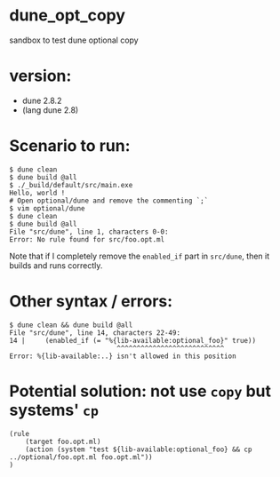 # dune_opt_copy
sandbox to test dune optional copy 

# version:
- dune 2.8.2
- (lang dune 2.8)

# Scenario to run:
```
$ dune clean
$ dune build @all
$ ./_build/default/src/main.exe
Hello, world !
# Open optional/dune and remove the commenting `;`
$ vim optional/dune
$ dune clean
$ dune build @all
File "src/dune", line 1, characters 0-0:
Error: No rule found for src/foo.opt.ml
```

Note that if I completely remove the `enabled_if` part in `src/dune`, then it builds and runs correctly.

# Other syntax / errors:

```
$ dune clean && dune build @all
File "src/dune", line 14, characters 22-49:
14 |     (enabled_if (= "%{lib-available:optional_foo}" true))
                           ^^^^^^^^^^^^^^^^^^^^^^^^^^^
Error: %{lib-available:..} isn't allowed in this position
```

# Potential solution: not use `copy` but systems' `cp`

```
(rule
    (target foo.opt.ml)
    (action (system "test ${lib-available:optional_foo} && cp ../optional/foo.opt.ml foo.opt.ml"))
)
```
